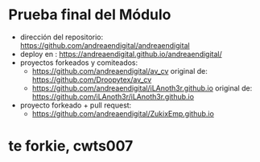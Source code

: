 # Prueba final del Módulo

- dirección del repositorio: https://github.com/andreaendigital/andreaendigital
- deploy en : https://andreaendigital.github.io/andreaendigital/
- proyectos forkeados y comiteados:
   - https://github.com/andreaendigital/av_cv    original de: https://github.com/Droopytex/av_cv
   - https://github.com/andreaendigital/iLAnoth3r.github.io   original de: https://github.com/iLAnoth3r/iLAnoth3r.github.io
- proyecto forkeado + pull request:
   - https://github.com/andreaendigital/ZukixEmp.github.io
# te forkie, cwts007
